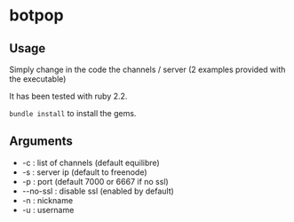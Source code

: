 # botpop

## Usage

Simply change in the code the channels / server (2 examples provided with the executable)

It has been tested with ruby 2.2.

``bundle install`` to install the gems.


## Arguments

- -c : list of channels (default equilibre)
- -s : server ip (default to freenode)
- -p : port (default 7000 or 6667 if no ssl)
- --no-ssl : disable ssl (enabled by default)
- -n : nickname
- -u : username
